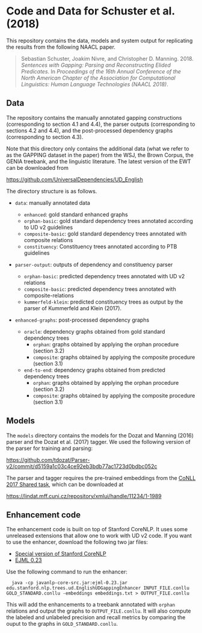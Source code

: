 # Code and Data for Schuster et al. (2018)

This repository contains the data, models and system output for replicating the results from the following NAACL paper.

> Sebastian Schuster, Joakim Nivre, and Christopher D. Manning. 2018. _Sentences with Gapping: Parsing and Reconstructing Elided Predicates_. In _Proceedings of the 16th Annual Conference of the North American Chapter of the Association for Computational Linguistics: Human Language Technologies (NAACL 2018)_.


## Data

The repository contains the manually annotated gapping constructions (corresponding to section 4.1 and 4.4), the parser outputs (corresponding to sections 4.2 and 4.4), and the post-processed dependency graphs (corresponding to section 4.3).

Note that this directory only contains the additional data (what we refer to as the GAPPING dataset in the paper) from the WSJ, the Brown Corpus, the GENIA treebank, and the linguistic literature. The latest version of the EWT can be downloaded from 

  https://github.com/UniversalDependencies/UD_English

The directory structure is as follows.

- `data`: manually annotated data
	- `enhanced`: gold standard enhanced graphs
	- `orphan-basic`: gold standard dependency trees annotated according to UD v2 guidelines
	- `composite-basic`: gold standard dependency trees annotated with composite relations
	- `constituency`: Constituency trees annotated according to PTB guidelines
- `parser-output`: outputs of dependency and constituency parser
	- `orphan-basic`: predicted dependency trees annotated with UD v2 relations
  - `composite-basic`: predicted dependency trees annotated with composite-relations
  - `kummerfeld-klein`: predicted constituency trees as output by the parser of Kummerfeld and Klein (2017).

- `enhanced-graphs`: post-processed dependency graphs
	- `oracle`: dependency graphs obtained from gold standard dependency trees
		- `orphan`: graphs obtained by applying the orphan procedure (section 3.2)
		- `composite`: graphs obtained by applying the composite procedure (section 3.1)
	- `end-to-end`: dependency graphs obtained from predicted dependency trees
		- `orphan`: graphs obtained by applying the orphan procedure (section 3.2)
		- `composite`: graphs obtained by applying the composite procedure (section 3.1)

## Models

The `models` directory contains the models for the Dozat and Manning (2016) parser and the Dozat et al. (2017) tagger. We used the following version of the parser for training and parsing:

  https://github.com/tdozat/Parser-v2/commit/d5159a1c03c4ce92eb3bdb77ac1723d0bdbc052c

The parser and tagger requires the pre-trained embeddings from the [CoNLL 2017 Shared task](http://universaldependencies.org/conll17/), which can be downloaded at

  https://lindat.mff.cuni.cz/repository/xmlui/handle/11234/1-1989
  
  
## Enhancement code

The enhancement code is built on top of Stanford CoreNLP. It uses some unreleased extensions that allow one to work with UD v2 code. If you want to use the enhancer, download the following two jar files:

  * [Special version of Stanford CoreNLP](https://nlp.stanford.edu/~sebschu/files/javanlp-core-src.jar)
  * [EJML 0.23](https://sourceforge.net/projects/ejml/files/v0.23/ejml-0.23.jar/download)
  
  Use the following command to run the enhancer:
  
      java -cp javanlp-core-src.jar:ejml-0.23.jar edu.stanford.nlp.trees.ud.EnglishUDGappingEnhancer INPUT_FILE.conllu GOLD_STANDARD.conllu -embeddings embeddings.txt > OUTPUT_FILE.conllu
      
This will add the enhancements to a treebank annotated with `orphan` relations and output the graphs to `OUTPUT_FILE.conllu`. It will also compute the labeled and unlabeled precision and recall metrics by comparing the ouput to the graphs in `GOLD_STANDARD.conllu`.
  
